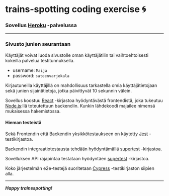 # trains-spotting coding exercise :cyclone:
### Sovellus [Heroku](https://trains-spotting.herokuapp.com/) -palvelussa
***

### Sivusto junien seurantaan
Käyttäjät voivat luoda sivustolle oman käyttäjätilin tai vaihtoehtoisesti kokeilla palvelua testitunnuksella.
- username: ```Maija```
- password: ```sateenvarjokala```

Kirjautuneilla käyttäjillä on mahdollisuus tarkastella omia käyttäjätietojaan sekä junien sijaintitietoja, jotka päivittyvät 10 sekunnin välein.

Sovellus koostuu [React](https://reactjs.org/) -kirjastoa hyödyntävästä frontendistä, joka tukeutuu [Node.js](https://nodejs.org/):llä toteutettuun backendiin. Kunkin lähdekoodi majailee nimensä mukaisessa hakemistossa.

#### Hieman testeistä
Sekä Frontendin että Backendin yksikkötestaukseen on käytetty [Jest](https://jestjs.io/) -testikirjastoa.

Backendin integraatiotestausta tehdään hyödyntämällä [supertest](https://github.com/visionmedia/supertest) -kirjastoa.

Sovelluksen API rajapintaa testataan hyödyntäen [supertest](https://github.com/visionmedia/supertest) -kirjastoa.

Koko järjestelmän e2e-testejä suoritetaan [Cypress](https://www.cypress.io/) -testikirjaston siipien alla.

___
**_Happy trainsspotting!_**
